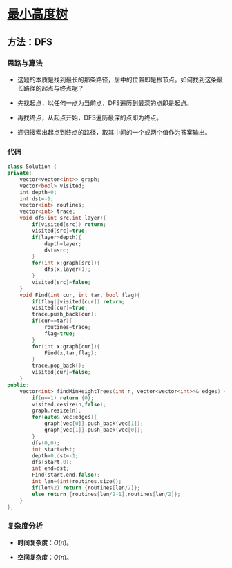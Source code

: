 # [最小高度树](https://leetcode-cn.com/problems/minimum-height-trees/)

## 方法：DFS

### 思路与算法

- 这题的本质是找到最长的那条路径，居中的位置即是根节点。如何找到这条最长路径的起点与终点呢？

- 先找起点，以任何一点为当前点，DFS遍历到最深的点即是起点。

- 再找终点，从起点开始，DFS遍历最深的点即为终点。

- 递归搜索出起点到终点的路径，取其中间的一个或两个值作为答案输出。

### 代码

```c++
class Solution {
private:
    vector<vector<int>> graph;
    vector<bool> visited;
    int depth=0;
    int dst=-1;
    vector<int> routines;
    vector<int> trace;
    void dfs(int src,int layer){
        if(visited[src]) return;
        visited[src]=true;
        if(layer>depth){
            depth=layer;
            dst=src;
        }
        for(int x:graph[src]){
            dfs(x,layer+1);
        }
        visited[src]=false;
    }
    void Find(int cur, int tar, bool flag){
        if(flag||visited[cur]) return;
        visited[cur]=true;
        trace.push_back(cur);
        if(cur==tar){
            routines=trace;
            flag=true;
        }
        for(int x:graph[cur]){
            Find(x,tar,flag);
        }
        trace.pop_back();
        visited[cur]=false;
    }
public:
    vector<int> findMinHeightTrees(int n, vector<vector<int>>& edges) {
        if(n==1) return {0};
        visited.resize(n,false);
        graph.resize(n);
        for(auto& vec:edges){
            graph[vec[0]].push_back(vec[1]);
            graph[vec[1]].push_back(vec[0]);
        }
        dfs(0,0);
        int start=dst;
        depth=0,dst=-1;
        dfs(start,0);
        int end=dst;
        Find(start,end,false);
        int len=(int)routines.size();
        if(len%2) return {routines[len/2]};
        else return {routines[len/2-1],routines[len/2]};
    }
};
```

### 复杂度分析

- **时间复杂度**：$O(n)$。

- **空间复杂度**：$O(n)$。
